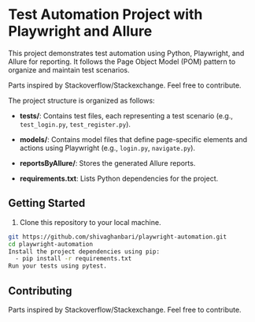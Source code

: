 # Test Automation Project with Playwright and Allure
This project demonstrates test automation using Python, Playwright, and Allure for reporting. It follows the Page Object Model (POM) pattern to organize and maintain test scenarios.

Parts inspired by Stackoverflow/Stackexchange.
Feel free to contribute.

The project structure is organized as follows:

- **tests/**: Contains test files, each representing a test scenario (e.g., `test_login.py`, `test_register.py`).

- **models/**: Contains model files that define page-specific elements and actions using Playwright (e.g., `login.py`, `navigate.py`).
  
- **reportsByAllure/**: Stores the generated Allure reports.
  
- **requirements.txt**: Lists Python dependencies for the project.


## Getting Started

1. Clone this repository to your local machine.

```bash
git https://github.com/shivaghanbari/playwright-automation.git
cd playwright-automation
Install the project dependencies using pip:
  - pip install -r requirements.txt
Run your tests using pytest.
```

## Contributing
Parts inspired by Stackoverflow/Stackexchange.
Feel free to contribute.

